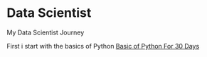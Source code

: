 # Data Scientist 
My Data Scientist Journey

First i start with the basics of Python
[Basic of Python For 30 Days ](30_Days_Basic_Python)
